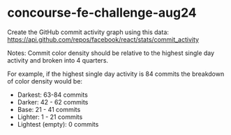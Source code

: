 # concourse-fe-challenge-aug24

Create the GitHub commit activity graph using this data: https://api.github.com/repos/facebook/react/stats/commit_activity

Notes:
Commit color density should be relative to the highest single day activity and broken into 4 quarters.

For example, if the highest single day activity is 84 commits the breakdown of color density would be:

- Darkest: 63-84 commits
- Darker: 42 - 62 commits
- Base: 21 - 41 commits
- Lighter: 1 - 21 commits
- Lightest (empty): 0 commits
